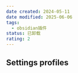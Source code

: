 ```yaml
---
date created: 2024-05-11
date modified: 2025-06-06
tags:
  - obsidian插件
status: 已卸载
rating: 2
---
```


## Settings profiles
